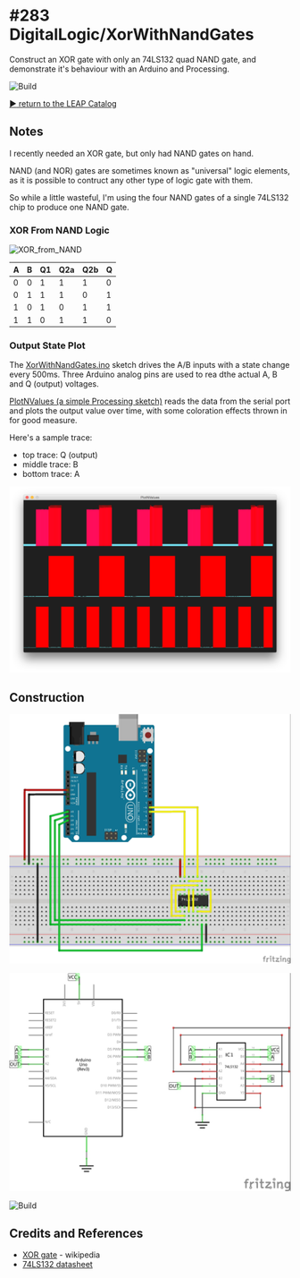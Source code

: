 # #283 DigitalLogic/XorWithNandGates

Construct an XOR gate with only an 74LS132 quad NAND gate, and demonstrate it's behaviour with an Arduino and Processing.

![Build](./assets/XorWithNandGates_build.jpg?raw=true)

[:arrow_forward: return to the LEAP Catalog](http://leap.tardate.com)

## Notes

I recently needed an XOR gate, but only had NAND gates on hand.

NAND (and NOR) gates are sometimes known as "universal" logic elements, as it is possible to contruct any other
type of logic gate with them.

So while a little wasteful, I'm using the four NAND gates of a single 74LS132 chip to produce one NAND gate.


### XOR From NAND Logic

![XOR_from_NAND](https://upload.wikimedia.org/wikipedia/commons/thumb/f/fa/XOR_from_NAND.svg/800px-XOR_from_NAND.svg.png)

|  A |  B | Q1 | Q2a | Q2b | Q |
|----|----|----|-----|-----|---|
|  0 |  0 |  1 |   1 |   1 | 0 |
|  0 |  1 |  1 |   1 |   0 | 1 |
|  1 |  0 |  1 |   0 |   1 | 1 |
|  1 |  1 |  0 |   1 |   1 | 0 |


### Output State Plot


The [XorWithNandGates.ino](./XorWithNandGates.ino) sketch drives the A/B inputs with a state change every 500ms.
Three Arduino analog pins are used to rea dthe actual A, B and Q (output) voltages.

[PlotNValues (a simple Processing sketch)](../../processing/PlotNValues) reads the data from the serial port and plots the output value over time, with some coloration effects thrown in for good measure.

Here's a sample trace:

* top trace: Q (output)
* middle trace: B
* bottom trace: A

![processing trace](./assets/processing_trace.png?raw=true)

## Construction

![Breadboard](./assets/XorWithNandGates_bb.jpg?raw=true)

![Schematic](./assets/XorWithNandGates_schematic.jpg?raw=true)

![Build](./assets/XorWithNandGates_build.jpg?raw=true)

## Credits and References
* [XOR gate](https://en.wikipedia.org/wiki/XOR_gate) - wikipedia
* [74LS132 datasheet](http://www.futurlec.com/74LS/74LS132.shtml)
